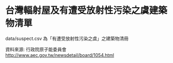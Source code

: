 台灣輻射屋及有遭受放射性污染之虞建築物清單
====================

data/suspect.csv 為「有遭受放射性污染之虞」之建築物清冊

資料來源:
行政院原子能委員會 http://www.aec.gov.tw/newsdetail/board/1054.html
